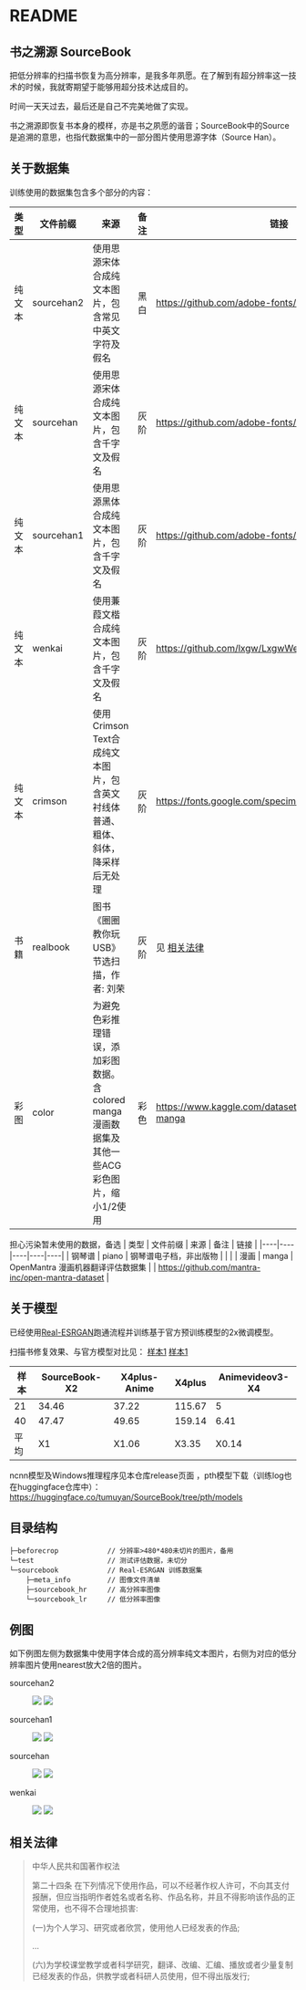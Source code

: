 # README
## 书之溯源 SourceBook
把低分辨率的扫描书恢复为高分辨率，是我多年夙愿。在了解到有超分辨率这一技术的时候，我就寄期望于能够用超分技术达成目的。

时间一天天过去，最后还是自己不完美地做了实现。

书之溯源即恢复书本身的模样，亦是书之夙愿的谐音；SourceBook中的Source是追溯的意思，也指代数据集中的一部分图片使用思源字体（Source Han）。


## 关于数据集
训练使用的数据集包含多个部分的内容：

| 类型 | 文件前缀 | 来源 | 备注 | 链接 |
|----|----|----|----|----|
| 纯文本  |  sourcehan2  | 使用思源宋体合成纯文本图片，包含常见中英文字符及假名  | 黑白 | https://github.com/adobe-fonts/source-han-serif   |
| 纯文本  |  sourcehan  | 使用思源宋体合成纯文本图片，包含千字文及假名  |  灰阶  |   https://github.com/adobe-fonts/source-han-serif |
| 纯文本  |  sourcehan1  | 使用思源黑体合成纯文本图片，包含千字文及假名  |  灰阶  |   https://github.com/adobe-fonts/source-han-sans|
| 纯文本  | wenkai  |  使用蒹葭文楷合成纯文本图片，包含千字文及假名  |  灰阶  | https://github.com/lxgw/LxgwWenKai   |
| 纯文本  | crimson |  使用Crimson Text合成纯文本图片，包含英文衬线体普通、粗体、斜体，降采样后无处理  |  灰阶  | https://fonts.google.com/specimen/Crimson+Text  |
|  书籍  |  realbook  |  图书《圈圈教你玩USB》节选扫描，作者: 刘荣  | 灰阶 |  见 [相关法律](#相关法律)  |
|  彩图  |  color  |  为避免色彩推理错误，添加彩图数据。含colored manga 漫画数据集及其他一些ACG彩色图片，缩小1/2使用  | 彩色 |  https://www.kaggle.com/datasets/ultraamvking/colored-manga  |


担心污染暂未使用的数据，备选
| 类型 | 文件前缀 | 来源 | 备注 | 链接 |
|----|----|----|----|----|
|  钢琴谱  |  piano  |  钢琴谱电子档，非出版物  |    |   |
|  漫画  |  manga  |  OpenMantra 漫画机器翻译评估数据集  |    |  https://github.com/mantra-inc/open-mantra-dataset  |


## 关于模型
已经使用[Real-ESRGAN](https://github.com/xinntao/Real-ESRGAN/)跑通流程并训练基于官方预训练模型的2x微调模型。

扫描书修复效果、与官方模型对比见： [样本1](https://imgsli.com/MTg0OTQ5) [样本1](https://imgsli.com/MTg0OTUy)

| 样本 | SourceBook-X2 | X4plus-Anime | X4plus      | Animevideov3-X4 |
|----|---------------|--------------|-------------|-----------------|
| 21 | 34.46         | 37.22        | 115.67      | 5               |
| 40 | 47.47         | 49.65        | 159.14      | 6.41            |
| 平均 | X1            | X1.06        | X3.35       | X0.14           |

ncnn模型及Windows推理程序见本仓库release页面 ，pth模型下载（训练log也在huggingface仓库中）：https://huggingface.co/tumuyan/SourceBook/tree/pth/models

## 目录结构
```
├─beforecrop            // 分辨率>480*480未切片的图片，备用
└─test                  // 测试评估数据，未切分
└─sourcebook            // Real-ESRGAN 训练数据集
    ├─meta_info         // 图像文件清单
    ├─sourcebook_hr     // 高分辨率图像
    └─sourcebook_lr     // 低分辨率图像
```

## 例图
如下例图左侧为数据集中使用字体合成的高分辨率纯文本图片，右侧为对应的低分辨率图片使用nearest放大2倍的图片。

sourcehan2
<figure class="half">
    <img src="./sourcebook/sourcebook_hr/sourcehan2_2.jpg">
    <img src="./src/sourcehan2_2.jpg">
</figure>

sourcehan1
<figure class="half">
    <img src="./sourcebook/sourcebook_hr/sourcehan1_1.jpg">
    <img src="./src/sourcehan1_1.jpg">
</figure>

sourcehan
<figure class="half">
    <img src="./sourcebook/sourcebook_hr/sourcehan_1.jpg">
    <img src="./src/sourcehan_1.jpg">
</figure>


wenkai
<figure class="half">
    <img src="./sourcebook/sourcebook_hr/wenkai_1.jpg">
    <img src="./src/wenkai_1.jpg">
</figure>


## 相关法律
> 中华人民共和国著作权法
>
> 第二十四条 在下列情况下使用作品，可以不经著作权人许可，不向其支付报酬，但应当指明作者姓名或者名称、作品名称，并且不得影响该作品的正常使用，也不得不合理地损害:
>
> (一)为个人学习、研究或者欣赏，使用他人已经发表的作品;
>
> ...
>
> (六)为学校课堂教学或者科学研究，翻译、改编、汇编、播放或者少量复制已经发表的作品，供教学或者科研人员使用，但不得出版发行;

